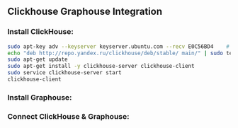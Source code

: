 ## Clickhouse Graphouse Integration


### Install ClickHouse:

```bash
sudo apt-key adv --keyserver keyserver.ubuntu.com --recv E0C56BD4    # optional
echo "deb http://repo.yandex.ru/clickhouse/deb/stable/ main/" | sudo tee /etc/apt/sources.list.d/clickhouse.list
sudo apt-get update
sudo apt-get install -y clickhouse-server clickhouse-client
sudo service clickhouse-server start
clickhouse-client
```

### Install Graphouse:

### Connect ClickHouse & Graphouse:
